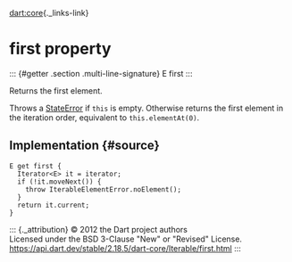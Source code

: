 [dart:core](../../dart-core/dart-core-library){._links-link}

first property
==============

::: {#getter .section .multi-line-signature}
E first
:::

Returns the first element.

Throws a [StateError](../stateerror-class) if `this` is empty. Otherwise
returns the first element in the iteration order, equivalent to
`this.elementAt(0)`.

Implementation {#source}
--------------

``` {.language-dart data-language="dart"}
E get first {
  Iterator<E> it = iterator;
  if (!it.moveNext()) {
    throw IterableElementError.noElement();
  }
  return it.current;
}
```

::: {._attribution}
© 2012 the Dart project authors\
Licensed under the BSD 3-Clause \"New\" or \"Revised\" License.\
<https://api.dart.dev/stable/2.18.5/dart-core/Iterable/first.html>
:::
